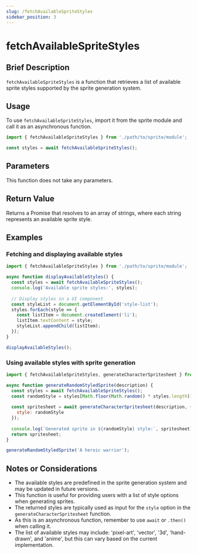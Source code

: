 ```yaml
---
slug: /fetchAvailableSpriteStyles
sidebar_position: 3
---
```


# fetchAvailableSpriteStyles

## Brief Description

`fetchAvailableSpriteStyles` is a function that retrieves a list of available sprite styles supported by the sprite generation system.

## Usage

To use `fetchAvailableSpriteStyles`, import it from the sprite module and call it as an asynchronous function.

```javascript
import { fetchAvailableSpriteStyles } from './path/to/sprite/module';

const styles = await fetchAvailableSpriteStyles();
```

## Parameters

This function does not take any parameters.

## Return Value

Returns a Promise that resolves to an array of strings, where each string represents an available sprite style.

## Examples

### Fetching and displaying available styles

```javascript
import { fetchAvailableSpriteStyles } from './path/to/sprite/module';

async function displayAvailableStyles() {
  const styles = await fetchAvailableSpriteStyles();
  console.log('Available sprite styles:', styles);
  
  // Display styles in a UI component
  const styleList = document.getElementById('style-list');
  styles.forEach(style => {
    const listItem = document.createElement('li');
    listItem.textContent = style;
    styleList.appendChild(listItem);
  });
}

displayAvailableStyles();
```

### Using available styles with sprite generation

```javascript
import { fetchAvailableSpriteStyles, generateCharacterSpritesheet } from './path/to/sprite/module';

async function generateRandomStyledSprite(description) {
  const styles = await fetchAvailableSpriteStyles();
  const randomStyle = styles[Math.floor(Math.random() * styles.length)];
  
  const spritesheet = await generateCharacterSpritesheet(description, {
    style: randomStyle
  });
  
  console.log(`Generated sprite in ${randomStyle} style:`, spritesheet);
  return spritesheet;
}

generateRandomStyledSprite('A heroic warrior');
```

## Notes or Considerations

- The available styles are predefined in the sprite generation system and may be updated in future versions.
- This function is useful for providing users with a list of style options when generating sprites.
- The returned styles are typically used as input for the `style` option in the `generateCharacterSpritesheet` function.
- As this is an asynchronous function, remember to use `await` or `.then()` when calling it.
- The list of available styles may include: 'pixel-art', 'vector', '3d', 'hand-drawn', and 'anime', but this can vary based on the current implementation.